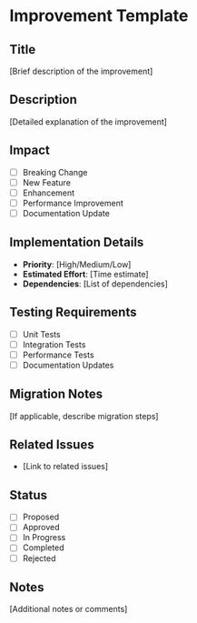 # Improvement Template

## Title

[Brief description of the improvement]

## Description

[Detailed explanation of the improvement]

## Impact

- [ ] Breaking Change
- [ ] New Feature
- [ ] Enhancement
- [ ] Performance Improvement
- [ ] Documentation Update

## Implementation Details

- **Priority**: [High/Medium/Low]
- **Estimated Effort**: [Time estimate]
- **Dependencies**: [List of dependencies]

## Testing Requirements

- [ ] Unit Tests
- [ ] Integration Tests
- [ ] Performance Tests
- [ ] Documentation Updates

## Migration Notes

[If applicable, describe migration steps]

## Related Issues

- [Link to related issues]

## Status

- [ ] Proposed
- [ ] Approved
- [ ] In Progress
- [ ] Completed
- [ ] Rejected

## Notes

[Additional notes or comments]
